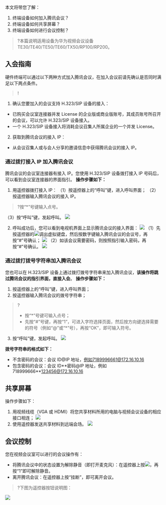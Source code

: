 
本文将带您了解：
1.	终端设备如何加入腾讯会议？
2.	终端设备如何共享屏幕？
3.	终端设备如何进行会议控制？

>?本篇说明适用设备为华为视频会议设备 TE30/TE40/TE50/TE60/TX50/RP100/RP200。

## 入会指南
硬件终端可以通过以下两种方式加入腾讯会议，在加入会议前请先确认是否同时满足以下两点条件。
>!
1. 确认您要加入的会议支持 H.323/SIP 设备的接入：
 - 已购买会议室连接器并发 License 的企业版或商业版账号，其成员账号所召开的会议，可以允许 H.323/SIP 设备接入。
 - 一个 H.323/SIP 设备接入将消耗会议召集人所属企业的一个并发 License。
2. 获取到腾讯会议的接入 IP：
 - 从会议召集人或与会人分享的邀请信息中获得腾讯会议的接入 IP。


### 通过拨打接入 IP 加入腾讯会议
腾讯会议的会议室连接器有接入 IP。您使用 H.323/SIP 设备拨打接入 IP 号码后，可以看到会议室连接器的界面指引。
**操作步骤如下：**
1. 用遥控器拨打接入 IP：
（1）按遥控器上的“呼叫”键，进入呼叫界面；
（2）按遥控器输入腾讯会议的接入 IP。
>?按“*”号键输入点号。

 （3）按“呼叫”键，发起呼叫。
![](https://main.qcloudimg.com/raw/dd96fbe9a80456e18786230bfd3b9d30.png)

2. 呼叫成功后，您可以看到电视机界面上显示腾讯会议的接入界面：
![](https://main.qcloudimg.com/raw/5ff3e73b7b16e8b0f256feaf77b27c32.png)
（1）先按遥控器的![](https://main.qcloudimg.com/raw/18779925c72b2351b49416d533484fc8.png)调出虚拟键盘，然后按数字键输入腾讯会议的会议号，再按“#”号确认；
![](https://main.qcloudimg.com/raw/54df6b676511618cb411ba061e3a752e.png)
（2）如该会议需要密码，则按照指引输入密码，再按“#”号确认。
![](https://main.qcloudimg.com/raw/6b720dcd084f24ee2df13f3d3cf9583d.png)

### 通过拨打拨号字符串加入腾讯会议
您也可以在 H.323/SIP 设备上通过拨打拨号字符串来加入腾讯会议，**该操作将跳过腾讯会议的指引界面，直接入会**。
**操作步骤如下：**
1. 按遥控器上的“呼叫”键，进入呼叫界面；
2. 按遥控器输入腾讯会议的拨号字符串；
>? 
>- 按“*”号键可输入点号；
>- 先按“#”号键，再按“1”，可进入字符选择页面，然后按方向键选择需要的符号（例如“@”或“*”号），再按“OK”，即可输入符号。

3. 按“呼叫”键，发起呼叫。
![](https://main.qcloudimg.com/raw/5f64781530710fe12d1416c72d730bae.png)

**拨号字符串的格式如下：**
- 不含密码的会议：会议 ID@IP 地址，例如7189996661@172.16.10.16
- 包含密码的会议：会议 ID\*\*密码@IP 地址，例如718999666**123456@172.16.10.16


## 共享屏幕
操作步骤如下：
1. 用视频线缆（VGA 或 HDMI）将您共享材料所用的电脑与视频会议设备的相应接口相连；
![](https://main.qcloudimg.com/raw/b28c12f8ef1bf6006a61a386691160f6.png)
2. 使用遥控器发送共享材料到远端会场。
![](https://main.qcloudimg.com/raw/185811c0c0db338d7f03b9be270c2de1.png)

## 会议控制
您在视频会议室可以进行的会议操作有：
- 将腾讯会议中的状态设置为解除静音（即打开麦克风）：在遥控器上按![](https://main.qcloudimg.com/raw/602f72cb3912d6319f67d1aabcefcb62.png)，再按“1”即可解除静音。
- 离开腾讯会议：在遥控器上按“挂断”，即可离开会议。


>?下图为遥控器按钮说明图：

![](https://main.qcloudimg.com/raw/e95901a5789b763010938b5dde7b8278.png)
